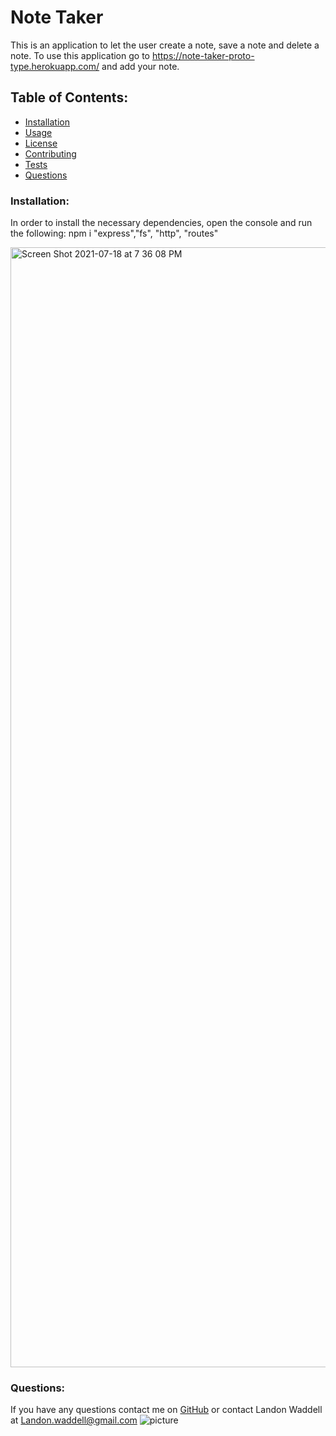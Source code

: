 # Note Taker  
This is an application to let the user create a note, save a note and delete a note. To use this application go to https://note-taker-proto-type.herokuapp.com/ and add your note. 
## Table of Contents:
* [Installation](#installation)
* [Usage](#usage)
* [License](#license)
* [Contributing](#contributing)
* [Tests](#tests)
* [Questions](#questions)
### Installation:
In order to install the necessary dependencies, open the console and run the following:
npm i "express","fs", "http", "routes"

<img width="1792" alt="Screen Shot 2021-07-18 at 7 36 08 PM" src="https://user-images.githubusercontent.com/80728975/126090663-f40abde9-de3b-43c0-9ec8-156b51a0f150.png">

### Questions:
If you have any questions contact me on [GitHub](https://github.com/Landon0615) or contact 
Landon Waddell at Landon.waddell@gmail.com
![picture](https://github.com/Landon0615.png?size=80)
